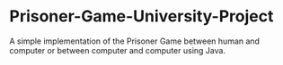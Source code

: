 # Prisoner-Game-University-Project
A simple implementation of the Prisoner Game between human and computer or between computer and computer using Java.
